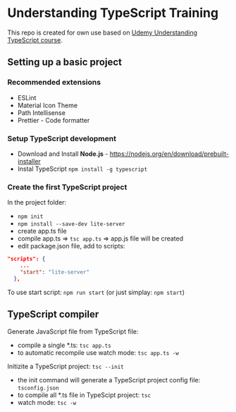 # Understanding TypeScript Training

This repo is created for own use based on [Udemy Understanding TypeScript course](https://www.udemy.com/course/understanding-typescript).

## Setting up a basic project 

### Recommended extensions

- ESLint
- Material Icon Theme
- Path Intellisense
- Prettier - Code formatter

### Setup TypeScript development

- Download and Install **Node.js** - https://nodejs.org/en/download/prebuilt-installer
- Instal TypeScript `npm install -g typescript`

### Create the first TypeScript project

In the project folder:
- `npm init`
- `npm install --save-dev lite-server`
- create app.ts file
- compile app.ts => `tsc app.ts` => app.js file will be created
- edit package.json file, add to scripts:
```json
"scripts": {
    ...
    "start": "lite-server"
  },
```

To use start script: `npm run start` (or just simplay: `npm start`)

## TypeScript compiler

Generate JavaScript file from TypeScript file:
- compile a single *.ts: `tsc app.ts`
- to automatic recompile use watch mode: `tsc app.ts -w`

Initizite a TypeScript project: `tsc --init`
- the init command will generate a TypeScript project config file: `tsconfig.json`
- to compile all *.ts file in TypeScipt project: `tsc`
- watch mode: `tsc -w`
